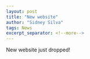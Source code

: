 ```yaml
---
layout: post
title: "New website"
author: "Sidney Silva"
tags: News
excerpt_separator: <!--more-->
---
```


New website just dropped!